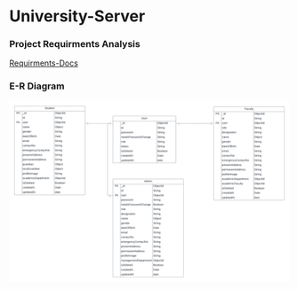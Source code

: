 # University-Server

### Project Requirments Analysis
[Requirments-Docs](https://docs.google.com/document/d/13xzXExem2m6O68vBNyIX71xScyRpePbx-KkkvFoAR84/edit?usp=sharing)

### E-R Diagram
![E-R Diagram](https://github.com/Apollo-Level2-Web-Dev/Level2-Batch-3-PH-university-server/blob/part-1/ER_Diagram.png?raw=true)

